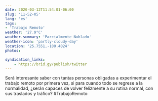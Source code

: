 ```yaml
---
date: 2020-03-12T11:54:01-06:00
slug: '11-52-05'
lang: 'es'
tags:
- 'Trabajo Remoto'
weather: '27.9°C'
weather-summary: 'Parcialmente Nublado'
weather-icon: 'partly-cloudy-day'
location: '25.7551,-100.4024'
photos:

syndication_links:
    - https://brid.gy/publish/twitter
---
```

Será interesante saber con tantas personas obligadas a experimentar el trabajo remoto por primera vez, si para cuando todo se regrese a la normalidad, ¿serán capaces de volver felizmente a su rutina normal, con sus traslados y tráfico?
 #TrabajoRemoto